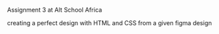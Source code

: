 Assignment 3 at Alt School Africa

creating a perfect design with HTML and CSS from a given figma design
